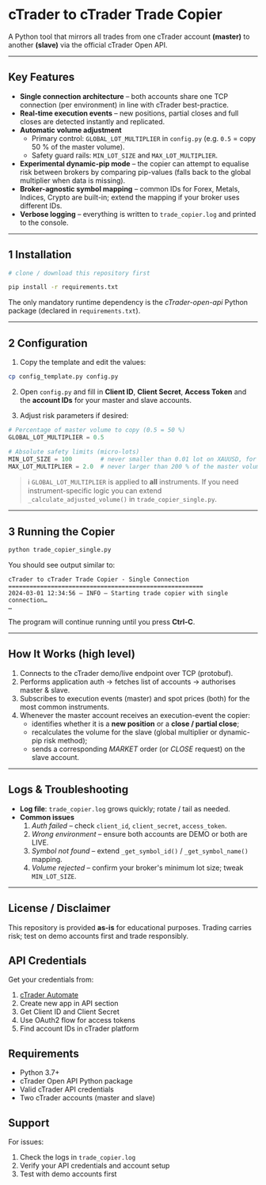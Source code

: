 # cTrader to cTrader Trade Copier

A Python tool that mirrors all trades from one cTrader account **(master)** to another **(slave)** via the official cTrader Open API.

---

## Key Features

* **Single connection architecture** – both accounts share one TCP connection (per environment) in line with cTrader best-practice.
* **Real-time execution events** – new positions, partial closes and full closes are detected instantly and replicated.
* **Automatic volume adjustment**  
  * Primary control: `GLOBAL_LOT_MULTIPLIER` in `config.py` (e.g. `0.5` = copy 50 % of the master volume).  
  * Safety guard rails: `MIN_LOT_SIZE` and `MAX_LOT_MULTIPLIER`.
* **Experimental dynamic-pip mode** – the copier can attempt to equalise risk between brokers by comparing pip-values (falls back to the global multiplier when data is missing).
* **Broker-agnostic symbol mapping** – common IDs for Forex, Metals, Indices, Crypto are built-in; extend the mapping if your broker uses different IDs.
* **Verbose logging** – everything is written to `trade_copier.log` and printed to the console.

---

## 1  Installation

```bash
# clone / download this repository first

pip install -r requirements.txt
```

The only mandatory runtime dependency is the *cTrader-open-api* Python package (declared in `requirements.txt`).

---

## 2  Configuration

1. Copy the template and edit the values:

```bash
cp config_template.py config.py
```

2. Open `config.py` and fill in **Client ID**, **Client Secret**, **Access Token** and the **account IDs** for your master and slave accounts.

3. Adjust risk parameters if desired:

```python
# Percentage of master volume to copy (0.5 = 50 %)
GLOBAL_LOT_MULTIPLIER = 0.5

# Absolute safety limits (micro-lots)
MIN_LOT_SIZE = 100        # never smaller than 0.01 lot on XAUUSD, for example
MAX_LOT_MULTIPLIER = 2.0  # never larger than 200 % of the master volume
```

> ℹ️ `GLOBAL_LOT_MULTIPLIER` is applied to **all** instruments.  If you need instrument-specific logic you can extend `_calculate_adjusted_volume()` in `trade_copier_single.py`.

---

## 3  Running the Copier

```bash
python trade_copier_single.py
```

You should see output similar to:

```text
cTrader to cTrader Trade Copier - Single Connection
=======================================================
2024-03-01 12:34:56 – INFO – Starting trade copier with single connection…
…
```

The program will continue running until you press **Ctrl-C**.

---

## How It Works (high level)

1. Connects to the cTrader demo/live endpoint over TCP (protobuf).
2. Performs application auth → fetches list of accounts → authorises master & slave.
3. Subscribes to execution events (master) and spot prices (both) for the most common instruments.
4. Whenever the master account receives an execution-event the copier:
   * identifies whether it is a **new position** or a **close / partial close**;
   * recalculates the volume for the slave (global multiplier or dynamic-pip risk method);
   * sends a corresponding *MARKET* order (or *CLOSE* request) on the slave account.

---

## Logs & Troubleshooting

* **Log file**: `trade_copier.log` grows quickly; rotate / tail as needed.
* **Common issues**
  1. *Auth failed* – check `client_id`, `client_secret`, `access_token`.
  2. *Wrong environment* – ensure both accounts are DEMO or both are LIVE.
  3. *Symbol not found* – extend `_get_symbol_id()` / `_get_symbol_name()` mapping.
  4. *Volume rejected* – confirm your broker's minimum lot size; tweak `MIN_LOT_SIZE`.

---

## License / Disclaimer

This repository is provided **as-is** for educational purposes. Trading carries risk; test on demo accounts first and trade responsibly.

## API Credentials

Get your credentials from:
1. [cTrader Automate](https://ctrader.com/automate)
2. Create new app in API section
3. Get Client ID and Client Secret
4. Use OAuth2 flow for access tokens
5. Find account IDs in cTrader platform

## Requirements

- Python 3.7+
- cTrader Open API Python package
- Valid cTrader API credentials
- Two cTrader accounts (master and slave)

## Support

For issues:
1. Check the logs in `trade_copier.log`
2. Verify your API credentials and account setup
3. Test with demo accounts first 